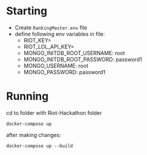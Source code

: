 # Starting

 - Create `RankingMaster.env` file
 - define following env variables in file:
   - RIOT_KEY=<KEY>
   - RIOT_LOL_API_KEY=<KEY>
    - MONGO_INITDB_ROOT_USERNAME: root
    - MONGO_INITDB_ROOT_PASSWORD: password1
    - MONGO_USERNAME: root
    - MONGO_PASSWORD: password1

# Running

cd to folder with Riot-Hackathon folder

`docker-compose up`

after making changes:

`docker-compose up --build`
